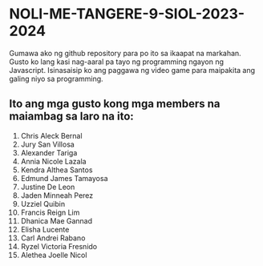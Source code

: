 # NOLI-ME-TANGERE-9-SIOL-2023-2024
Gumawa ako ng github repository para po ito sa ikaapat na markahan. Gusto ko lang kasi nag-aaral pa tayo ng programming ngayon ng Javascript. Isinasaisip ko ang paggawa ng video game para maipakita ang galing niyo sa programming.

## Ito ang mga gusto kong mga members na maiambag sa laro na ito:
1. Chris Aleck Bernal    
2. Jury San Villosa     
3. Alexander Tariga      
4. Annia Nicole Lazala   
5. Kendra Althea Santos  
6. Edmund James Tamayosa
7. Justine De Leon
8. Jaden Minneah Perez
9. Uzziel Quibin
10. Francis Reign Lim 
11. Dhanica Mae Gannad
12. Elisha Lucente
13. Carl Andrei Rabano
14. Ryzel Victoria Fresnido
15. Alethea Joelle Nicol
